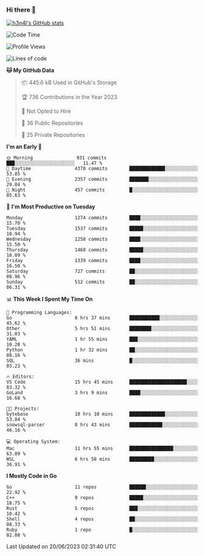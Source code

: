 ### Hi there 👋

[![h3n4l's GitHub stats](https://github-readme-stats.vercel.app/api?username=h3n4l&count_private=true&show_icons=true&theme=radical)](https://github.com/h3n4l/github-readme-stats)

<!--START_SECTION:waka-->
![Code Time](http://img.shields.io/badge/Code%20Time-1%2C330%20hrs%2035%20mins-blue)

![Profile Views](http://img.shields.io/badge/Profile%20Views-0-blue)

![Lines of code](https://img.shields.io/badge/From%20Hello%20World%20I%27ve%20Written-3.5%20million%20lines%20of%20code-blue)

**🐱 My GitHub Data** 

> 📦 445.6 kB Used in GitHub's Storage 
 > 
> 🏆 736 Contributions in the Year 2023
 > 
> 🚫 Not Opted to Hire
 > 
> 📜 36 Public Repositories 
 > 
> 🔑 25 Private Repositories 
 > 
**I'm an Early 🐤** 

```text
🌞 Morning                931 commits         ███░░░░░░░░░░░░░░░░░░░░░░   11.47 % 
🌆 Daytime                4370 commits        █████████████░░░░░░░░░░░░   53.85 % 
🌃 Evening                2357 commits        ███████░░░░░░░░░░░░░░░░░░   29.04 % 
🌙 Night                  457 commits         █░░░░░░░░░░░░░░░░░░░░░░░░   05.63 % 
```
📅 **I'm Most Productive on Tuesday** 

```text
Monday                   1274 commits        ████░░░░░░░░░░░░░░░░░░░░░   15.70 % 
Tuesday                  1537 commits        █████░░░░░░░░░░░░░░░░░░░░   18.94 % 
Wednesday                1258 commits        ████░░░░░░░░░░░░░░░░░░░░░   15.50 % 
Thursday                 1468 commits        █████░░░░░░░░░░░░░░░░░░░░   18.09 % 
Friday                   1339 commits        ████░░░░░░░░░░░░░░░░░░░░░   16.50 % 
Saturday                 727 commits         ██░░░░░░░░░░░░░░░░░░░░░░░   08.96 % 
Sunday                   512 commits         ██░░░░░░░░░░░░░░░░░░░░░░░   06.31 % 
```


📊 **This Week I Spent My Time On** 

```text
💬 Programming Languages: 
Go                       8 hrs 37 mins       ███████████░░░░░░░░░░░░░░   45.62 % 
Other                    5 hrs 51 mins       ████████░░░░░░░░░░░░░░░░░   31.03 % 
YAML                     1 hr 55 mins        ███░░░░░░░░░░░░░░░░░░░░░░   10.20 % 
Python                   1 hr 32 mins        ██░░░░░░░░░░░░░░░░░░░░░░░   08.16 % 
SQL                      36 mins             █░░░░░░░░░░░░░░░░░░░░░░░░   03.23 % 

🔥 Editors: 
VS Code                  15 hrs 45 mins      █████████████████████░░░░   83.32 % 
GoLand                   3 hrs 9 mins        ████░░░░░░░░░░░░░░░░░░░░░   16.68 % 

🐱‍💻 Projects: 
bytebase                 10 hrs 10 mins      █████████████░░░░░░░░░░░░   53.84 % 
snowsql-parser           8 hrs 43 mins       ████████████░░░░░░░░░░░░░   46.16 % 

💻 Operating System: 
Mac                      11 hrs 55 mins      ████████████████░░░░░░░░░   63.09 % 
WSL                      6 hrs 58 mins       █████████░░░░░░░░░░░░░░░░   36.91 % 
```

**I Mostly Code in Go** 

```text
Go                       11 repos            ██████░░░░░░░░░░░░░░░░░░░   22.92 % 
C++                      9 repos             █████░░░░░░░░░░░░░░░░░░░░   18.75 % 
Rust                     5 repos             ███░░░░░░░░░░░░░░░░░░░░░░   10.42 % 
Shell                    4 repos             ██░░░░░░░░░░░░░░░░░░░░░░░   08.33 % 
Ruby                     1 repo              █░░░░░░░░░░░░░░░░░░░░░░░░   02.08 % 
```




 Last Updated on 20/06/2023 02:31:40 UTC
<!--END_SECTION:waka-->

